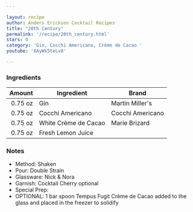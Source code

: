 ```yaml
---

layout: recipe
author: Anders Erickson Cocktail Recipes
title: "20th Century"
permalink: '/recipe/20th_century.html'
stars: 0
category: 'Gin, Cocchi Americano, Crème de Cacao '
youtube: '6AyWk5teLv8'

---
```


### Ingredients

| Amount  | Ingredient               | Brand            |
| ------: | -------------------- | ---------------- |
| 0.75 oz | Gin                  | Martin Miller's  |
| 0.75 oz | Cocchi Americano     | Cocchi Americano |
| 0.75 oz | White Crème de Cacao | Marie Brizard    |
| 0.75 oz | Fresh Lemon Juice    |

### Notes

- Method: Shaken
- Pour: Double Strain
- Glassware: Nick & Nora
- Garnish: Cocktail Cherry optional
- Special Prep:
- OPTIONAL: 1 bar spoon Tempus Fugit Crème de Cacao added to the glass and placed in the freezer to solidify

